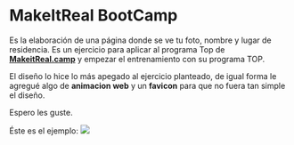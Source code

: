 # MakeItReal BootCamp

Es la elaboración de una página donde se ve tu foto, nombre y lugar de residencia. Es un ejercicio para aplicar al programa Top de [**MakeitReal.camp**](https://makeitreal.camp/) y empezar el entrenamiento con su programa TOP. 

El diseño lo hice lo más apegado al ejercicio planteado, de igual forma le agregué algo de **animacion web** y un **favicon** para que no fuera tan simple el diseño.

Espero les guste.

Éste es el ejemplo:
![](https://s3.amazonaws.com/makeitreal/images/top-test-example.jpg)

